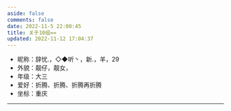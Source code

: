 ```yaml
---
aside: false
comments: false
date: 2022-11-5 22:00:45
title: 关于10组==
updated: 2022-11-12 17:04:37
---
```

- 昵称：辞忧.，◇◆听丶，新.，羊，29
- 外貌：靓仔，靓女，
- 年级：大三
- 爱好：折腾、折腾、折腾再折腾
- 坐标：重庆

---
